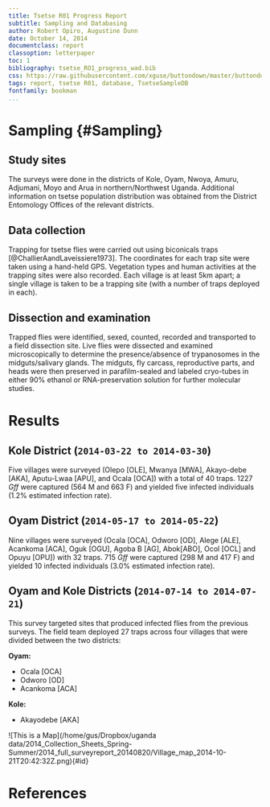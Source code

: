 ```yaml
---
title: Tsetse R01 Progress Report
subtitle: Sampling and Databasing
author: Robert Opiro, Augustine Dunn
date: October 14, 2014
documentclass: report
classoption: letterpaper
toc: 1
bibliography: tsetse_RO1_progress_wad.bib
css: https://raw.githubusercontent.com/xguse/buttondown/master/buttondown.css
tags: report, tsetse R01, database, TsetseSampleDB
fontfamily: bookman
...
```



<!--
# Outline {#outline}
1. Relevant Specific Aims
	a. __SA1:__ Analyze the genomic variation in _Gff_ and its associated microbiome.
	b. __SA3:__ Discover gene-environment associations and impacts of climate change on Ugandan _Gff_.
	c. __SA4:__ Understand factors that regulate the differentiation of _Gff_ populations.
1. Sampling
	a. Times and areas Sampled
	b. asjh
1. Positives Recovery
1. Sample and Analysis Database Development
-->

# Sampling {#Sampling}
## Study sites
The surveys were done in the districts of Kole, Oyam, Nwoya, Amuru, Adjumani, Moyo and Arua in northern/Northwest Uganda. Additional information on tsetse population distribution was obtained from the District Entomology Offices of the relevant districts. 

## Data collection
Trapping for tsetse flies were carried out using biconicals traps [@ChallierAandLaveissiere1973].
The coordinates for each trap site were taken using a hand-held GPS.
Vegetation types and human activities at the trapping sites were also recorded.
Each village is at least 5km apart; a single village is taken to be a trapping site (with a number of traps deployed in each).

## Dissection and examination
Trapped flies were identified, sexed, counted, recorded and transported to a field dissection site.
Live flies were dissected and examined microscopically to determine the presence/absence of trypanosomes in the midguts/salivary glands.
The midguts, fly carcass, reproductive parts, and heads were then preserved in parafilm-sealed and labeled cryo-tubes in either 90% ethanol or RNA-preservation solution for further molecular studies.

# Results 

## Kole District (`2014-03-22 to 2014-03-30`)

Five villages were surveyed (Olepo [OLE], Mwanya [MWA], Akayo-debe [AKA], Aputu-Lwaa [APU], and Ocala [OCA]) with a total of 40 traps.
1227 _Gff_ were captured (564 M and 663 F) and yielded five infected individuals (1.2% estimated infection rate).


## Oyam District (`2014-05-17 to 2014-05-22`)

Nine villages were surveyed (Ocala [OCA], Odworo [OD], Alege [ALE], Acankoma [ACA], Oguk [OGU], Agoba B [AG], Abok[ABO], Ocol [OCL] and Opuyu [OPU]) with 32 traps.
715 _Gff_ were captured (298 M and 417 F) and yielded 10 infected individuals (3.0% estimated infection rate).


## Oyam and Kole Districts (`2014-07-14 to 2014-07-21`)

This survey targeted sites that produced infected flies from the previous surveys.
The field team deployed 27 traps across four villages that were divided between the two districts: 

__Oyam:__

- Ocala [OCA]
- Odworo [OD]
- Acankoma [ACA]

__Kole:__

- Akayodebe [AKA]

![This is a Map](/home/gus/Dropbox/uganda data/2014_Collection_Sheets_Spring-Summer/2014_full_surveyreport_20140820/Village_map_2014-10-21T20:42:32Z.png){#id}


# References 
